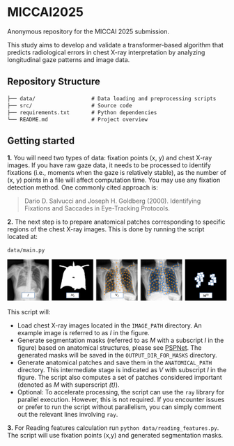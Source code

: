 # MICCAI2025

Anonymous repository for the MICCAI 2025 submission.

This study aims to develop and validate a transformer-based algorithm that predicts radiological errors in chest X-ray interpretation by analyzing longitudinal gaze patterns and image data. 

## Repository Structure

```
├── data/                  # Data loading and preprocessing scripts
├── src/                   # Source code
├── requirements.txt       # Python dependencies
└── README.md              # Project overview
```


## Getting started

**1.** You will need two types of data: fixation points (x, y) and chest X-ray images. If you have raw gaze data, it needs to be processed to identify fixations (i.e., moments when the gaze is relatively stable), as the number of (x, y) points in a file will affect computation time. You may use any fixation detection method. One commonly cited approach is:

> Dario D. Salvucci and Joseph H. Goldberg (2000). Identifying Fixations and Saccades in Eye-Tracking Protocols.

**2.** The next step is to prepare anatomical patches corresponding to specific regions of the chest X-ray images. This is done by running the script located at: 

```
data/main.py
```

![](github_img1.png)

This script will:

* Load chest X-ray images located in the ```IMAGE_PATH``` directory. An example image is referred to as _I_ in the figure.
* Generate segmentation masks (referred to as _M_ with a subscript _I_ in the figure) based on anatomical structures, please see [PSPNet](https://github.com/mlmed/torchxrayvision). The generated masks will be saved in the ```OUTPUT_DIR_FOR_MASKS``` directory.
* Generate anatomical patches and save them in the ```ANATOMICAL_PATH``` directory. This intermediate stage is indicated as _V_ with subscript _I_ in the figure. The script also computes a set of patches considered important (denoted as _M_ with superscript _(t)_).
* Optional: To accelerate processing, the script can use the ```ray``` library for parallel execution. However, this is not required. If you encounter issues or prefer to run the script without parallelism, you can simply comment out the relevant lines involving ```ray```. 
  
**3.** For Reading features calculation run ```python data/reading_features.py```. The script will use fixation points (x,y) and generated segmentation masks.

